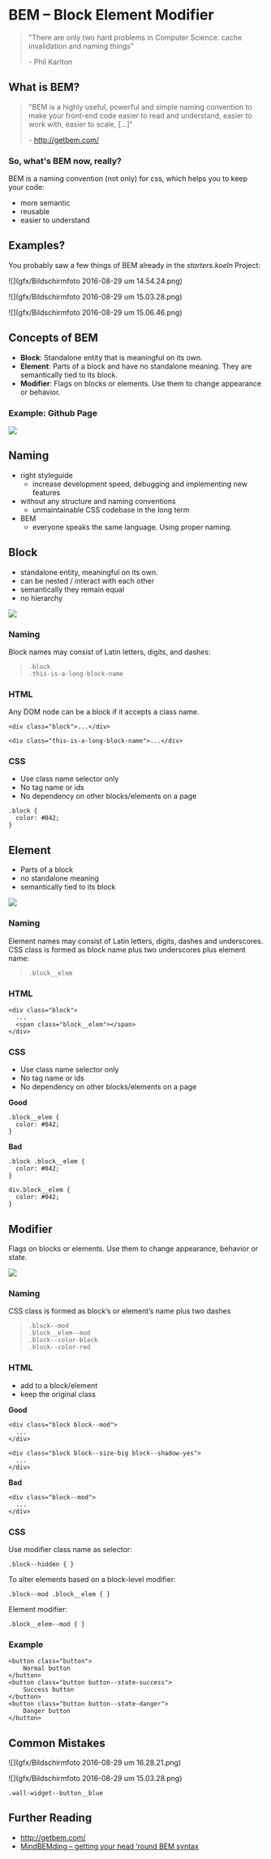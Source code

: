 # BEM – Block Element Modifier


> "There are only two hard problems in Computer Science: cache invalidation and naming things"  
>
> \- Phil Karlton



## What is BEM?

> "BEM is a highly useful, powerful and simple naming convention to make your front-end code easier to read and understand, easier to work with, easier to scale, [...]"
>
> \- http://getbem.com/


### So, what's BEM now, really?

BEM is a naming convention (not only) for css, which helps you to keep your code:

- more semantic
- reusable
- easier to understand



## Examples?

You probably saw a few things of BEM already in the *starters.koeln* Project:

![](gfx/Bildschirmfoto 2016-08-29 um 14.54.24.png)


![](gfx/Bildschirmfoto 2016-08-29 um 15.03.28.png)


![](gfx/Bildschirmfoto 2016-08-29 um 15.06.46.png)



## Concepts of BEM

- **Block**: Standalone entity that is meaningful on its own.
- **Element**: Parts of a block and have no standalone meaning. They are semantically tied to its block.
- **Modifier**: Flags on blocks or elements. Use them to change appearance or behavior.


### Example: Github Page

![](gfx/github_captions.jpg)



## Naming

- right styleguide
    - increase development speed, debugging and implementing new features
- without any structure and naming conventions
    - unmaintainable CSS codebase in the long term
- BEM
    - everyone speaks the same language. Using proper naming.



## Block

- standalone entity, meaningful on its own.
- can be nested / interact with each other
- semantically they remain equal
- no hierarchy

![](gfx/github_captions.jpg)


### Naming

Block names may consist of Latin letters, digits, and dashes:

> `.block`  
> `.this-is-a-long-block-name`


### HTML

Any DOM node can be a block if it accepts a class name.

```
<div class="block">...</div>
```

```
<div class="this-is-a-long-block-name">...</div>
```


### CSS

- Use class name selector only
- No tag name or ids
- No dependency on other blocks/elements on a page

```
.block {
  color: #042;
}
```



## Element

- Parts of a block
- no standalone meaning
- semantically tied to its block

![](gfx/github_captions.jpg)


### Naming

Element names may consist of Latin letters, digits, dashes and underscores. CSS class is formed as block name plus two underscores plus element name:

> `.block__elem`


### HTML

```
<div class="block">
  ...
  <span class="block__elem"></span>
</div>
```


### CSS

- Use class name selector only
- No tag name or ids
- No dependency on other blocks/elements on a page

**Good**

```
.block__elem {
  color: #042;
}
```

**Bad**
```
.block .block__elem {
  color: #042;
}

div.block__elem {
  color: #042;
}
```



## Modifier

Flags on blocks or elements. Use them to change appearance, behavior or state.

![](gfx/github_buttons.jpg)


### Naming

CSS class is formed as block’s or element’s name plus two dashes

> `.block--mod`  
> `.block__elem--mod`  
> `.block--color-black`  
> `.block--color-red`


### HTML

- add to a block/element
- keep the original class

**Good**
```
<div class="block block--mod">
  ...
</div>

<div class="block block--size-big block--shadow-yes">
  ...
</div>
```

**Bad**
```
<div class="block--mod">
  ...
</div>
```


### CSS

Use modifier class name as selector:

```
.block--hidden { }
```

To alter elements based on a block-level modifier:
```
.block--mod .block__elem { }
```

Element modifier:
```
.block__elem--mod { }
```


### Example

```
<button class="button">
	Normal button
</button>
<button class="button button--state-success">
	Success button
</button>
<button class="button button--state-danger">
	Danger button
</button>
```



## Common Mistakes

![](gfx/Bildschirmfoto 2016-08-29 um 16.28.21.png)


![](gfx/Bildschirmfoto 2016-08-29 um 15.03.28.png)


```
.wall-widget--button__blue
```



## Further Reading

- http://getbem.com/
- [MindBEMding – getting your head ’round BEM syntax](http://csswizardry.com/2013/01/mindbemding-getting-your-head-round-bem-syntax/)

